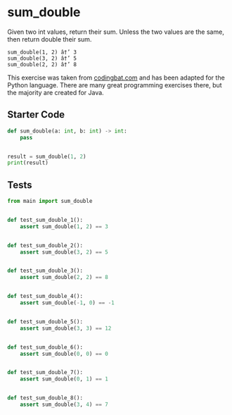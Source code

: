 # sum_double





Given two int values, return their sum. Unless the two values are the same, then return double their sum.

```
sum_double(1, 2) â†’ 3
sum_double(3, 2) â†’ 5
sum_double(2, 2) â†’ 8
```

This exercise was taken from [codingbat.com](https://codingbat.com/prob/p154485) and has been adapted for the Python language. There are many great programming exercises there, but the majority are created for Java.

## Starter Code
```python
def sum_double(a: int, b: int) -> int:
    pass


result = sum_double(1, 2)
print(result)
```

## Tests
```python
from main import sum_double


def test_sum_double_1():
    assert sum_double(1, 2) == 3


def test_sum_double_2():
    assert sum_double(3, 2) == 5


def test_sum_double_3():
    assert sum_double(2, 2) == 8


def test_sum_double_4():
    assert sum_double(-1, 0) == -1


def test_sum_double_5():
    assert sum_double(3, 3) == 12


def test_sum_double_6():
    assert sum_double(0, 0) == 0


def test_sum_double_7():
    assert sum_double(0, 1) == 1


def test_sum_double_8():
    assert sum_double(3, 4) == 7
```
